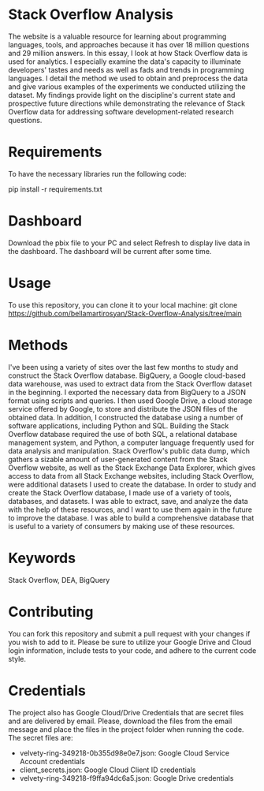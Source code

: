 # Stack Overflow Analysis
The website is a valuable resource for learning about programming languages, tools, and 
approaches because it has over 18 million questions and 29 million answers. In this essay, 
I look at how Stack Overflow data is used for analytics. I especially examine the data's capacity 
to illuminate developers' tastes and needs as well as fads and trends in programming languages. 
I detail the method we used to obtain and preprocess the data and give various examples of the 
experiments we conducted utilizing the dataset. My findings provide light on the discipline's 
current state and prospective future directions while demonstrating the relevance of Stack Overflow 
data for addressing software development-related research questions.

# Requirements
To have the necessary libraries run the following code:

pip install -r requirements.txt

# Dashboard
Download the pbix file to your PC and select Refresh to display live data in the dashboard. The dashboard will be current after some time.

# Usage
To use this repository, you can clone it to your local machine: git clone 
https://github.com/bellamartirosyan/Stack-Overflow-Analysis/tree/main

# Methods 
I've been using a variety of sites over the last few months to study and construct the Stack Overflow database. BigQuery, a Google cloud-based data warehouse, was used to extract data from the Stack Overflow dataset in the beginning. I exported the necessary data from BigQuery to a JSON format using scripts and queries. I then used Google Drive, a cloud storage service offered by Google, to store and distribute the JSON files of the obtained data.
In addition, I constructed the database using a number of software applications, including Python and SQL. Building the Stack Overflow database required the use of both SQL, a relational database management system, and Python, a computer language frequently used for data analysis and manipulation. Stack Overflow's public data dump, which gathers a sizable amount of user-generated content from the Stack Overflow website, as well as the Stack Exchange Data Explorer, which gives access to data from all Stack Exchange websites, including Stack Overflow, were additional datasets I used to create the database.
In order to study and create the Stack Overflow database, I made use of a variety of tools, databases, and datasets. I was able to extract, save, and analyze the data with the help of these resources, and I want to use them again in the future to improve the database. I was able to build a comprehensive database that is useful to a variety of consumers by making use of these resources.

# Keywords
Stack Overflow, DEA, BigQuery
# Contributing
You can fork this repository and submit a pull request with your changes if you wish to add to it. Please be sure to utilize your Google Drive and Cloud login information, include tests to your code, and adhere to the current code style.

# Credentials
The project also has Google Cloud/Drive Credentials that are secret files and are delivered by email. Please, download the files from the email message and place the files in the project folder when running the code. The secret files are:
- velvety-ring-349218-0b355d98e0e7.json: Google Cloud Service Account credentials
- client_secrets.json: Google Cloud Client ID credentials
- velvety-ring-349218-f9ffa94dc6a5.json: Google Drive credentials
